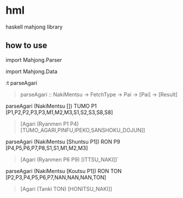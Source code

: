 hml
===

haskell mahjong library

## how to use

import Mahjong.Parser

import Mahjong.Data

:t parseAgari
> parseAgari :: NakiMentsu -> FetchType -> Pai -> [Pai] -> [Result]

parseAgari (NakiMentsu []) TUMO P1 [P1,P2,P2,P3,P3,M1,M2,M3,S1,S2,S3,S8,S8]
> [Agari (Ryanmen P1 P4) [TUMO_AGARI,PINFU,IPEKO,SANSHOKU_DOJUN]]

parseAgari (NakiMentsu [Shuntsu P1]) RON P9 [P4,P5,P6,P7,P8,S1,S1,M1,M2,M3]
> [Agari (Ryanmen P6 P9) [ITTSU_NAKI]]`

parseAgari (NakiMentsu [Koutsu P1]) RON TON [P2,P3,P4,P5,P6,P7,NAN,NAN,NAN,TON]
> [Agari (Tanki TON) [HONITSU_NAKI]]
